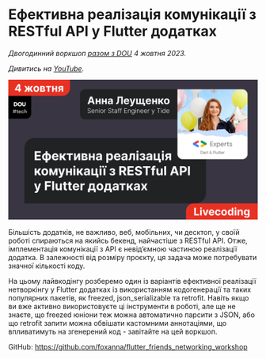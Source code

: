 # Ефективна реалізація комунікації з RESTful API у Flutter додатках

*Двогодинний воркшоп [разом з DOU](https://dou.ua/calendar/48575/) 4 жовтня 2023.*

*Дивитись на [YouTube](https://www.youtube.com/watch?v=-2YHA7w7x_Q).*

![](images/cover_image.jpg)

Більшість додатків, не важливо, веб, мобільних, чи десктоп, у своїй роботі спираються на якийсь бекенд, найчастіше з RESTful API. Отже, імплементація комунікації з API є невід’ємною частиною реалізації додатка. В залежності від розміру проєкту, ця задача може потребувати значної кількості коду.

На цьому лайвкодінгу розберемо один із варіантів ефективної реалізації нетворкінгу у Flutter додатках із використанням кодогенерації та таких популярних пакетів, як freezed, json_serializable та retrofit. Навіть якщо ви вже активно використовуєте ці інструменти в роботі, але ще не знаєте, що freezed юніони теж можна автоматично парсити з JSON, або що retrofit запити можна обвішати кастомними аннотаціями, що впливатимуть на згенерений код - завітайте на цей воркшоп.

GitHub: https://github.com/foxanna/flutter_friends_networking_workshop
